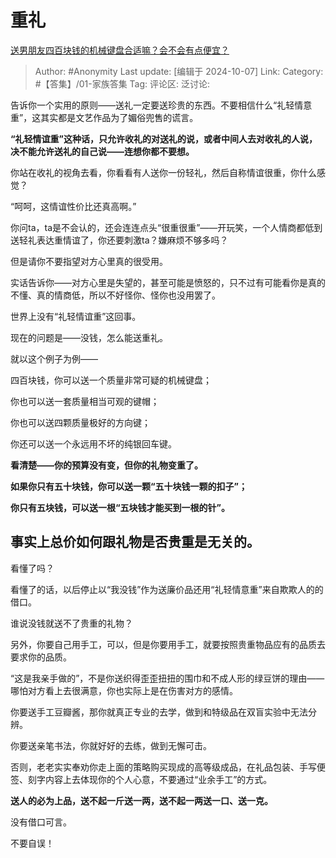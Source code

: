 # 重礼
[送男朋友四百块钱的机械键盘合适嘛？会不会有点便宜？](https://www.zhihu.com/question/638987002/answer/4354637882)

> Author: #Anonymity
> Last update: [编辑于 2024-10-07]
> Link:
> Category: #【答集】/01-家族答集 
> Tag: 
> 评论区:
> 泛讨论:

告诉你一个实用的原则——送礼一定要送珍贵的东西。不要相信什么“礼轻情意重”，这其实都是文艺作品为了媚俗兜售的谎言。

**“礼轻情谊重”这种话，只允许收礼的对送礼的说，或者中间人去对收礼的人说，决不能允许送礼的自己说——连想你都不要想。**

你站在收礼的视角去看，你看看有人送你一份轻礼，然后自称情谊很重，你什么感觉？

“呵呵，这情谊性价比还真高啊。”

你问ta，ta是不会认的，还会连连点头“很重很重”——开玩笑，一个人情商都低到送轻礼表达重情谊了，你还要刺激ta？嫌麻烦不够多吗？

但是请你不要指望对方心里真的很受用。

实话告诉你——对方心里是失望的，甚至可能是愤怒的，只不过有可能看你是真的不懂、真的情商低，所以不好怪你、怪你也没用罢了。

世界上没有“礼轻情谊重”这回事。

现在的问题是——没钱，怎么能送重礼。

就以这个例子为例——

四百块钱，你可以送一个质量非常可疑的机械键盘；

你也可以送一套质量相当可观的键帽；

你也可以送四颗质量极好的方向键；

你还可以送一个永远用不坏的纯银回车键。

**看清楚——你的预算没有变，但你的礼物变重了。**

**如果你只有五十块钱，你可以送一颗“五十块钱一颗的扣子”；**

**你只有五块钱，可以送一根“五块钱才能买到一根的针”。**

## **事实上总价如何跟礼物是否贵重是无关的。** ##

看懂了吗？

看懂了的话，以后停止以“我没钱”作为送廉价品还用“礼轻情意重”来自欺欺人的的借口。

谁说没钱就送不了贵重的礼物？

另外，你要自己用手工，可以，但是你要用手工，就要按照贵重物品应有的品质去要求你的品质。

“这是我亲手做的”，不是你送织得歪歪扭扭的围巾和不成人形的绿豆饼的理由——哪怕对方看上去很满意，你也实际上是在伤害对方的感情。

你要送手工豆瓣酱，那你就真正专业的去学，做到和特级品在双盲实验中无法分辨。

你要送亲笔书法，你就好好的去练，做到无懈可击。

否则，老老实实奉劝你走上面的策略购买现成的高等级成品，在礼品包装、手写便签、刻字内容上去体现你的个人心意，不要通过“业余手工”的方式。

**送人的必为上品，送不起一斤送一两，送不起一两送一口、送一克。**

没有借口可言。

不要自误！